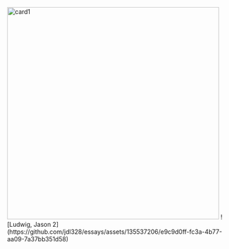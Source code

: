<img width="491" alt="card1" src="https://github.com/jdl328/essays/assets/135537206/498fbe83-aa2d-4790-a397-d1ab7501d4f9">
![Ludwig, Jason 2](https://github.com/jdl328/essays/assets/135537206/e9c9d0ff-fc3a-4b77-aa09-7a37bb351d58)

